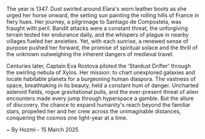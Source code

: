 
The year is 1347.  Dust swirled around Elara's worn leather boots as she urged her horse onward, the setting sun painting the rolling hills of France in fiery hues.  Her journey, a pilgrimage to Santiago de Compostela, was fraught with peril.  Bandit attacks were a constant threat, the unforgiving terrain tested her endurance daily, and the whispers of plague in nearby villages fueled her anxieties. Yet, with each sunrise, a renewed sense of purpose pushed her forward, the promise of spiritual solace and the thrill of the unknown outweighing the inherent dangers of medieval travel.

Centuries later, Captain Eva Rostova piloted the 'Stardust Drifter' through the swirling nebula of Xylos.  Her mission: to chart unexplored galaxies and locate habitable planets for a burgeoning human diaspora. The vastness of space, breathtaking in its beauty, held a constant hum of danger.  Uncharted asteroid fields, rogue gravitational pulls, and the ever-present threat of alien encounters made every jump through hyperspace a gamble.  But the allure of discovery, the chance to expand humanity's reach beyond the familiar stars, propelled her and her crew across the unimaginable distances, conquering the cosmos one light-year at a time.

~ By Hozmi - 15 March 2025
